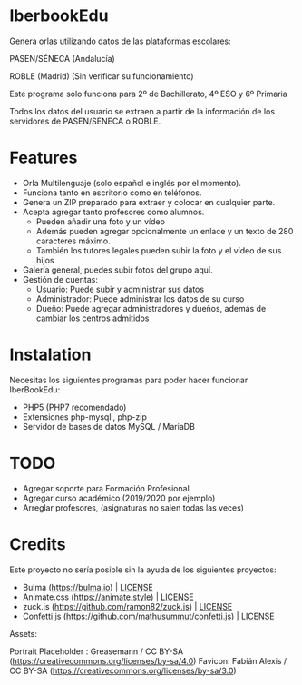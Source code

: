 # IberbookEdu

Genera orlas utilizando datos de las plataformas escolares:

PASEN/SÉNECA (Andalucía)

ROBLE (Madrid) (Sin verificar su funcionamiento)

Este programa solo funciona para 2º de Bachillerato, 4º ESO y 6º Primaria

Todos los datos del usuario se extraen a partir de la información de los servidores de PASEN/SENECA o ROBLE.

# Features

* Orla Multilenguaje (solo español e inglés por el momento).
* Funciona tanto en escritorio como en teléfonos.
* Genera un ZIP preparado para extraer y colocar en cualquier parte.
* Acepta agregar tanto profesores como alumnos.
  * Pueden añadir una foto y un vídeo
  * Además pueden agregar opcionalmente un enlace y un texto de 280 caracteres máximo.
  * También los tutores legales pueden subir la foto y el vídeo de sus hijos
* Galería general, puedes subir fotos del grupo aquí.
* Gestión de cuentas:
  * Usuario: Puede subir y administrar sus datos
  * Administrador: Puede administrar los datos de su curso
  * Dueño: Puede agregar administradores y dueños, además de cambiar los centros admitidos

# Instalation

Necesitas los siguientes programas para poder hacer funcionar IberBookEdu:
* PHP5 (PHP7 recomendado)
* Extensiones php-mysqli, php-zip
* Servidor de bases de datos MySQL / MariaDB

# TODO

* Agregar soporte para Formación Profesional
* Agregar curso académico (2019/2020 por ejemplo)
* Arreglar profesores, (asignaturas no salen todas las veces)

# Credits

Este proyecto no sería posible sin la ayuda de los siguientes proyectos:

* Bulma (https://bulma.io) | [LICENSE](https://github.com/jgthms/bulma/blob/master/LICENSE)
* Animate.css (https://animate.style) | [LICENSE](https://github.com/animate-css/animate.css/blob/master/LICENSE)
* zuck.js (https://github.com/ramon82/zuck.js) | [LICENSE](https://github.com/ramon82/zuck.js/blob/master/LICENSE)
* Confetti.js (https://github.com/mathusummut/confetti.js) | [LICENSE](https://github.com/mathusummut/confetti.js/blob/master/LICENSE)

Assets:

Portrait Placeholder : Greasemann / CC BY-SA (https://creativecommons.org/licenses/by-sa/4.0)
Favicon: Fabián Alexis / CC BY-SA (https://creativecommons.org/licenses/by-sa/3.0)
